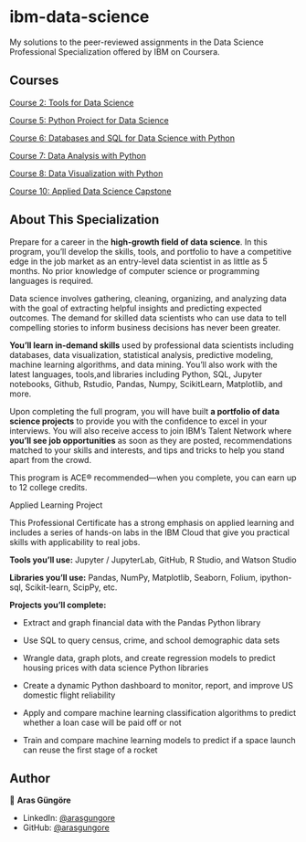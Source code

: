 # ibm-data-science

My solutions to the peer-reviewed assignments in the Data Science Professional Specialization offered by IBM on Coursera.



## Courses

[Course 2: Tools for Data Science](ToolsForDataScience)

[Course 5: Python Project for Data Science](PythonProjectForDataScience)

[Course 6: Databases and SQL for Data Science with Python](DatabasesAndSQLForDataScienceWithPython)

[Course 7: Data Analysis with Python](DataAnalysisWithPython)

[Course 8: Data Visualization with Python](DataVisualizationWithPython)

[Course 10: Applied Data Science Capstone](AppliedDataScienceCapstone)



## About This Specialization

Prepare for a career in the **high-growth field of data science**. In this program, you’ll develop the skills, tools, and portfolio to have a competitive edge in the job market as an entry-level data scientist in as little as 5 months. No prior knowledge of computer science or programming languages is required. 

Data science involves gathering, cleaning, organizing, and analyzing data with the goal of extracting helpful insights and predicting expected outcomes. The demand for skilled data scientists who can use data to tell compelling stories to inform business decisions has never been greater. 

**You’ll learn in-demand skills** used by professional data scientists including databases, data visualization, statistical analysis, predictive modeling, machine learning algorithms, and data mining. You’ll also work with the latest languages, tools,and libraries including Python, SQL, Jupyter notebooks, Github, Rstudio, Pandas, Numpy, ScikitLearn, Matplotlib, and more.

Upon completing the full program, you will have built **a portfolio of data science projects** to provide you with the confidence to excel in your interviews. You will also receive access to join IBM’s Talent Network where **you’ll see job opportunities** as soon as they are posted, recommendations matched to your skills and interests, and tips and tricks to help you stand apart from the crowd. 

This program is ACE® recommended—when you complete, you can earn up to 12 college credits. 

Applied Learning Project

This Professional Certificate has a strong emphasis on applied learning and includes a series of hands-on labs in the IBM Cloud that give you practical skills with applicability to real jobs.

**Tools you’ll use:** Jupyter / JupyterLab, GitHub, R Studio, and Watson Studio

**Libraries you’ll use:** Pandas, NumPy, Matplotlib, Seaborn, Folium, ipython-sql, Scikit-learn, ScipPy, etc.

**Projects you’ll complete:**

- Extract and graph financial data with the Pandas Python library

- Use SQL to query census, crime, and school demographic data sets

- Wrangle data, graph plots, and create regression models to predict housing prices with data science Python libraries

- Create a dynamic Python dashboard to monitor, report, and improve US domestic flight reliability

- Apply and compare machine learning classification algorithms to predict whether a loan case will be paid off or not

- Train and compare machine learning models to predict if a space launch can reuse the first stage of a rocket



## Author

👤 **Aras Güngöre**

* LinkedIn: [@arasgungore](https://www.linkedin.com/in/arasgungore)
* GitHub: [@arasgungore](https://github.com/arasgungore)
